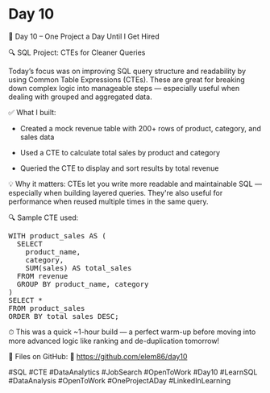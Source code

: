 # Day 10

🎯 Day 10 – One Project a Day Until I Get Hired

🔍 SQL Project: CTEs for Cleaner Queries

Today’s focus was on improving SQL query structure and readability by using Common Table Expressions (CTEs). These are great for breaking down complex logic into manageable steps — especially useful when dealing with grouped and aggregated data.


✅ What I built:

 - Created a mock revenue table with 200+ rows of product, category, and sales data

 - Used a CTE to calculate total sales by product and category

 - Queried the CTE to display and sort results by total revenue

💡 Why it matters:
CTEs let you write more readable and maintainable SQL — especially when building layered queries. They're also useful for performance when reused multiple times in the same query.

🔍 Sample CTE used:
<pre>
WITH product_sales AS (
  SELECT
    product_name,
    category,
    SUM(sales) AS total_sales
  FROM revenue
  GROUP BY product_name, category
)
SELECT *
FROM product_sales
ORDER BY total_sales DESC;
</pre>
⏱ This was a quick ~1-hour build — a perfect warm-up before moving into more advanced logic like ranking and de-duplication tomorrow!

📂 Files on GitHub: 🔗 https://github.com/elem86/day10

#SQL #CTE #DataAnalytics #JobSearch #OpenToWork #Day10 #LearnSQL #DataAnalysis #OpenToWork #OneProjectADay #LinkedInLearning
